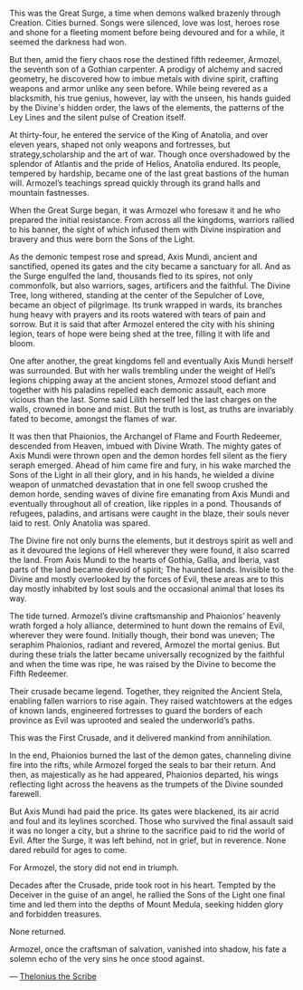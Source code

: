 This was the Great Surge, a time when demons walked brazenly through Creation. Cities burned. Songs were silenced, love was lost, heroes rose and shone for a fleeting moment before being devoured and for a while, it seemed the darkness had won.

But then, amid the fiery chaos rose the destined fifth redeemer, Armozel, the seventh son of a Gothian carpenter. A prodigy of alchemy and sacred geometry, he discovered how to imbue metals with divine
spirit, crafting weapons and armor unlike any seen before. While being revered as a blacksmith, his true genius, however, lay with the unseen, his hands guided by the Divine's hidden order, the laws of the
elements, the patterns of the Ley Lines and the silent pulse of Creation itself.

At thirty-four, he entered the service of the King of Anatolia, and over eleven years, shaped not only weapons and fortresses, but strategy,scholarship and the art of war. Though once overshadowed by
the splendor of Atlantis and the pride of Helios, Anatolia endured. Its people, tempered by hardship, became one of the last great bastions of the human will. Armozel’s teachings spread quickly through
its grand halls and mountain fastnesses. 

When the Great Surge began, it was Armozel who foresaw it and he who prepared the initial resistance. From across all the kingdoms, warriors rallied to his banner, the sight of which infused them with
Divine inspiration and bravery and thus were born the Sons of the Light.

As the demonic tempest rose and spread, Axis Mundi, ancient and sanctified, opened its gates and the city became a sanctuary for all. And as the Surge engulfed the land, thousands fled to its spires, not
only commonfolk, but also warriors, sages, artificers and the faithful. The Divine Tree, long withered, standing at the center of the Sepulcher of Love, became an object of pilgrimage. Its trunk 
wrapped in wards, its branches hung heavy with prayers and its roots watered with tears of pain and sorrow. But it is said that after Armozel entered the city with his shining legion, tears of hope were
being shed at the tree, filling it with life and bloom.

One after another, the great kingdoms fell and eventually Axis Mundi herself was surrounded. But with her walls trembling under the weight of Hell’s legions chipping away at the ancient stones, Armozel stood defiant and together with his paladins repelled each demonic assault, each more vicious than the last. Some said Lilith herself led the last charges on the walls, crowned in bone and mist. But the truth is lost, as truths are invariably fated to become, amongst the flames of war.

It was then that Phaionios, the Archangel of Flame and Fourth Redeemer, descended from Heaven, imbued with Divine Wrath. The mighty gates of Axis Mundi were thrown open and the demon hordes fell silent as the fiery seraph emerged. Ahead of him came fire and fury, in his wake marched the Sons of the Light in all their glory, and in his hands, he wielded a divine weapon of unmatched devastation that in one fell swoop crushed the demon horde, sending waves of divine fire emanating from Axis Mundi and eventually throughout all of creation, like ripples in a pond. Thousands of refugees, paladins, and artisans were caught in the blaze, their souls never laid to rest. Only Anatolia was spared.

The Divine fire not only burns the elements, but it destroys spirit as well and as it devoured the legions of Hell wherever they were found, it also scarred the land. From Axis Mundi to the hearts of Gothia,
Gallia, and Iberia, vast parts of the land became devoid of spirit; The haunted lands. Invisible to the Divine and mostly overlooked by the forces of Evil, these areas are to this day mostly inhabited by
lost souls and the occasional animal that loses its way.

The tide turned. Armozel’s divine craftsmanship and Phaionios’ heavenly wrath forged a holy alliance, determined to hunt down the remains of Evil, wherever they were found. Initially though, their bond was uneven; The seraphim Phaionios, radiant and revered, Armozel the mortal genius. But during these trials the latter became universally recognized by the faithful and when the time was ripe, he was raised by the Divine to become the Fifth Redeemer.

Their crusade became legend. Together, they reignited the Ancient Stela, enabling fallen warriors to rise again. They raised watchtowers at the edges of known lands, engineered fortresses to guard the borders of each province as Evil was uprooted and sealed the underworld’s paths.

This was the First Crusade, and it delivered mankind from annihilation.

In the end, Phaionios burned the last of the demon gates, channeling divine fire into the rifts, while Armozel forged the seals to bar their return. And then, as majestically as he had appeared, Phaionios departed, his wings reflecting light across the heavens as the trumpets of the Divine sounded farewell.

But Axis Mundi had paid the price. Its gates were blackened, its air acrid and foul and its leylines scorched. Those who survived the final assault said it was no longer a city, but a shrine to the sacrifice paid to rid the world of Evil. After the Surge, it was left behind, not in grief, but in reverence. None dared rebuild for ages to come.

For Armozel, the story did not end in triumph.

Decades after the Crusade, pride took root in his heart. Tempted by the Deceiver in the guise of an angel, he rallied the Sons of the Light one final time and led them into the depths of Mount Medula,
seeking hidden glory and forbidden treasures. 

None returned.

Armozel, once the craftsman of salvation, vanished into shadow, his fate a solemn echo of the very sins he once stood against.

— [Thelonius the Scribe](lore.html?category=Known%20Figures&item=thelonius-the-scribe)